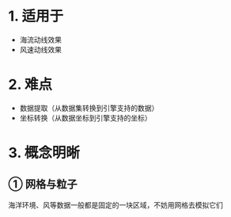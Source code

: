 # 1. 适用于

- 海流动线效果
- 风速动线效果



# 2. 难点

- 数据提取（从数据集转换到引擎支持的数据）
- 坐标转换（从数据坐标到引擎支持的坐标）



# 3. 概念明晰

## ① 网格与粒子

海洋环境、风等数据一般都是固定的一块区域，不妨用网格去模拟它们




